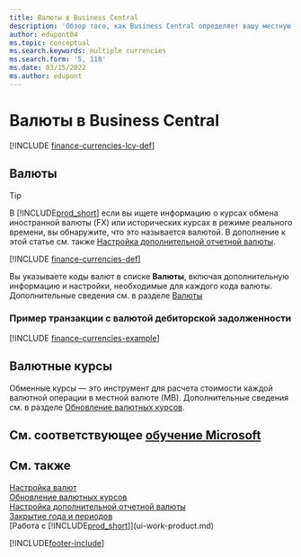 ```yaml
---
title: Валюты в Business Central
description: 'Обзор того, как Business Central определяет вашу местную валюту по сравнению с иностранными валютами, в которых вы торгуете.'
author: edupont04
ms.topic: conceptual
ms.search.keywords: multiple currencies
ms.search.form: '5, 118'
ms.date: 03/15/2022
ms.author: edupont
---
```

# <a name="currencies-in-business-central" />Валюты в Business Central

[!INCLUDE [finance-currencies-lcy-def](includes/finance-currencies-lcy-def.md)]

## <a name="currencies" />Валюты

> [!TIP]  
> В [!INCLUDE[prod_short](includes/prod_short.md)] если вы ищете информацию о курсах обмена иностранной валюты (FX) или исторических курсах в режиме реального времени, вы обнаружите, что это называется валютой. В дополнение к этой статье см. также [Настройка дополнительной отчетной валюты](finance-how-setup-additional-currencies.md).

[!INCLUDE [finance-currencies-def](includes/finance-currencies-def.md)]

Вы указываете коды валют в списке **Валюты**, включая дополнительную информацию и настройки, необходимые для каждого кода валюты. Дополнительные сведения см. в разделе [Валюты](finance-set-up-currencies.md#curr)

### <a name="example-of-a-receivable-currency-transaction" />Пример транзакции с валютой дебиторской задолженности

[!INCLUDE [finance-currencies-example](includes/finance-currencies-example.md)]

## <a name="exchange-rates" />Валютные курсы

Обменные курсы — это инструмент для расчета стоимости каждой валютной операции в местной валюте (МВ). Дополнительные сведения см. в разделе [Обновление валютных курсов](finance-how-update-currencies.md).  

## <a name="see-related-microsoft-training" />См. соответствующее [обучение Microsoft](/training/paths/use-multiple-currencies-dynamics-365-business-central/)

## <a name="see-also" />См. также

[Настройка валют](finance-set-up-currencies.md)  
[Обновление валютных курсов](finance-how-update-currencies.md)  
[Настройка дополнительной отчетной валюты](finance-how-setup-additional-currencies.md)  
[Закрытие года и периодов](year-close-years-periods.md)  
[Работа с [!INCLUDE[prod_short](includes/prod_short.md)]](ui-work-product.md)


[!INCLUDE[footer-include](includes/footer-banner.md)]
